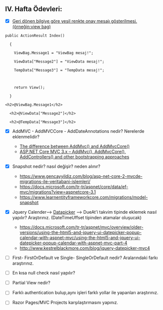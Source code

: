 ## IV. Hafta Ödevleri:
- [x] [Geri dönen bilgiye göre yeşil renkte onay mesajı gösterilmesi. (örneğin:view bag)](https://www.muratoner.net/aspnet/aspnet-mvc/aspnet-mvc-viewbag-viewdata-tempdata-ile-veri-tasima)

```
public ActionResult Index()

  {

    ViewBag.Message1 = "ViewBag mesaj!";

    ViewData["Message2"] = "ViewData mesaj!";

    TempData["Message3"] = "TempData mesaj!";

   

    return View();

  }
```

```
<h2>@ViewBag.Message1</h2>

  <h2>@ViewData["Message2"]</h2>

  <h2>@TempData["Message3"]</h2>
```

- [x] AddMVC - AddMVCCore - AddDateAnnotations nedir? Nerelerde eklenmelidir?
	- [The difference between AddMvc() and AddMvcCore()](https://offering.solutions/blog/articles/2017/02/07/the-difference-between-addmvc-and-addmvccore/) 
	- [ASP.NET Core MVC 3.x – AddMvc(), AddMvcCore(), AddControllers() and other bootstrapping approaches](https://www.strathweb.com/2020/02/asp-net-core-mvc-3-x-addmvc-addmvccore-addcontrollers-and-other-bootstrapping-approaches/)
- [x] Snapshot nedir? nasıl değişir? neden alınır?
	- https://www.gencayyildiz.com/blog/asp-net-core-2-mvcde-migrations-ile-veritabani-islemleri/
	- https://docs.microsoft.com/tr-tr/aspnet/core/data/ef-mvc/migrations?view=aspnetcore-3.1
	- https://www.learnentityframeworkcore.com/migrations/model-snapshot  

- [x] Jquery Calender--> [Datapicker](https://jqueryui.com/datepicker/) --> DueAt'i takvim tipinde eklemek nasıl yapılır? Araştırınız. (DateTimeUffset tipinden atamalar oluşucak)
	- https://docs.microsoft.com/tr-tr/aspnet/mvc/overview/older-versions/using-the-html5-and-jquery-ui-datepicker-popup-calendar-with-aspnet-mvc/using-the-html5-and-jquery-ui-datepicker-popup-calendar-with-aspnet-mvc-part-4
	- http://www.kestrelblackmore.com/blog/jquery-datepicker-mvc4
- [ ] First- FirstOrDefault ve Single- SingleOrDefault nedir? Aralarındaki farkı araştırınız.

- [ ] En kısa null check nasıl yapılır?

- [ ] Partial View nedir?

- [ ] Farklı authentication bulup,aynı işleri farklı yollar ile yapanları araştırınız.

- [ ] Razor Pages/MVC Projects karşılaştırmasını yapınız.



